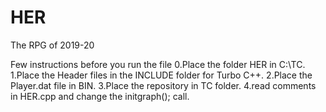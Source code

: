 # HER
The RPG of 2019-20

Few instructions before you run the file
0.Place the folder HER in C:\TC\. 
1.Place the Header files in the INCLUDE folder for Turbo C++.
2.Place the Player.dat file in BIN.
3.Place the repository in TC folder.
4.read comments in HER.cpp and change the initgraph(); call.
